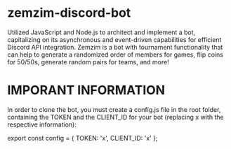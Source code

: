 # zemzim-discord-bot
Utilized JavaScript and Node.js to architect and implement a bot, capitalizing on its asynchronous and event-driven capabilities for efficient Discord API integration. Zemzim is a bot with tournament functionality that can help to generate a randomized order of members for games, flip coins for 50/50s, generate random pairs for teams, and more!

# IMPORANT INFORMATION
In order to clone the bot, you must create a config.js file in the root folder, containing the TOKEN and the CLIENT_ID for your bot (replacing x with the respective information):

export const config = {
    TOKEN: 'x',
    CLIENT_ID: 'x'
  };